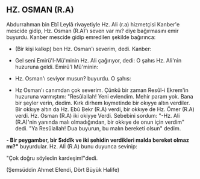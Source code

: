 ## HZ. OSMAN (R.A)

Abdurrahman bin Ebî Leylâ rivayetiyle Hz. Ali (r.a) hizmetçisi Kanber'e mescide gidip, Hz. Osman (R.A)'ı seven var mı? diye bağırmasını emir buyurdu. Kanber mescide gidip emredilen şekilde bağırınca:

- (Bir kişi kalkıp) ben Hz. Osman'ı severim, dedi. Kanber:

- Gel seni Emirü'l-Mü'minin Hz. Ali çağırıyor, dedi: O şahıs Hz. Ali'nin huzuruna geldi. Emirü'l Mü'minin:

- Hz. Osman'ı seviyor musun? buyurdu. O şahıs:

- Hz Osman'ı canımdan çok severim. Çünkü bir zaman Resûl-i Ekrem'in huzuruna varmıştım: "Resûlallah! Yeni evlendim. Mehir param yok. Bana bir şeyler verin, dedim. Kırk dirhem kıymetinde bir okıyye altın verdiler. Bir okkıye altın da Hz. Ebû Bekr (R.A) ver­di, bir okkıye de Hz. Ömer (R.A) verdi. Hz. Osman (R.A) iki okiyye Verdi. Sebebini sordum: "-Hz. Ali (R.A)'nin yanında malı olmadığından, bir okkıye de onun için verdim" dedi. "Ya Resûlallah! Dua buyurun, bu malın bereketi olsun" dedim.

**- Bir peygamber, bir Sıddîk ve iki şehidin verdik­leri malda bereket olmaz mı?"** buyurdular. Hz. Alİ (R.A) bunu duyunca sevinip:

"Çok doğru söyledin kardeşim!"dedi.

(Şemsüddin Ahmet Efendi, Dört Büyük Halife)
